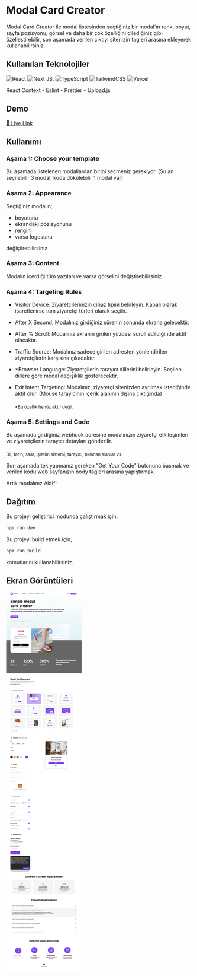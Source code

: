 # Modal Card Creator

Modal Card Creator ile modal listesinden seçtiğiniz bir modal'ın renk, boyut,
sayfa pozisyonu, görsel ve daha bir çok özelliğini dilediğiniz gibi özelleştirebilir, son aşamada verilen çıktıyı sitenizin <body> tagleri arasına ekleyerek kullanabilirsiniz.

## Kullanılan Teknolojiler
![React](https://img.shields.io/badge/react-%2320232a.svg?style=for-the-badge&logo=react&logoColor=%2361DAFB)  ![Next JS](https://img.shields.io/badge/Next-black?style=for-the-badge&logo=next.js&logoColor=white). ![TypeScript](https://img.shields.io/badge/typescript-%23007ACC.svg?style=for-the-badge&logo=typescript&logoColor=white)   ![TailwindCSS](https://img.shields.io/badge/tailwindcss-%2338B2AC.svg?style=for-the-badge&logo=tailwind-css&logoColor=white)   ![Vercel](https://img.shields.io/badge/vercel-%23000000.svg?style=for-the-badge&logo=vercel&logoColor=white) 

React Context - Eslint - Prettier - Upload.js

## Demo

[🔴 Live Link](https://modal-creator-page-kadir.vercel.app/)


## Kullanımı

### Aşama 1: Choose your template

Bu aşamada listelenen modallardan birini seçmeniz gerekiyor. (Şu an seçilebilir 3 modal, koda dökülebilir 1 modal var)

### Aşama 2: Appearance

Seçtiğiniz modalın;
* boyutunu
* ekrandaki pozisyonunu
* rengini
* varsa logosunu

değiştirebilirsiniz

### Aşama 3: Content

Modalın içerdiği tüm yazıları ve varsa görselini değiştirebilirsiniz

### Aşama 4: Targeting Rules

* Visitor Device: Ziyaretçilerinizin cihaz tipini belirleyin. Kapalı olarak işaretlenirse tüm ziyaretçi türleri olarak seçilir.
* After X Second: Modalınız girdiğiniz sürenin sonunda ekrana gelecektir.
* After % Scroll: Modalınız ekranın girilen yüzdesi scroll edildiğinde aktif olacaktır.
* Traffic Source: Modalınız sadece girilen adresten yönlendirilen ziyaretçilerin karşısına çıkacaktır.
* *Browser Language: Ziyaretçilerin tarayıcı dillerini belirleyin. Seçilen dillere göre modal değişiklik gösterecektir.
* Exit Intent Targeting: Modalınız, ziyaretçi sitenizden ayrılmak istediğinde aktif olur. (Mouse tarayıcının içerik alanının dışına çıktığında)

  <sub> *Bu özellik henüz aktif değil. </sub>

### Aşama 5: Settings and Code

Bu aşamada girdiğiniz webhook adresine modalınızın ziyaretçi etkileşimleri ve ziyaretçilerin tarayıcı detayları gönderilir.

<sub>Dil, tarih, saat, işletim sistemi, tarayıcı, tıklanan alanlar vs. </sub>

Son aşamada tek yapmanız gereken "Get Your Code" butonuna basmak ve verilen kodu web sayfanızın body tagleri arasına yapıştırmak.

Artık modalınız Aktif!



## Dağıtım

Bu projeyi geliştirici modunda çalıştırmak için;

```bash
npm run dev
```

Bu projeyi build etmek için;

```bash
npm run build

```

komutlarını kullanabilirsiniz.

## Ekran Görüntüleri

![Uygulama Ekran Görüntüsü](./public/screencapture.png)
